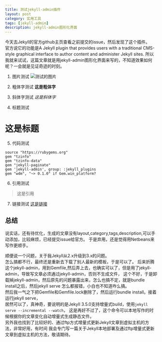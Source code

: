 ```yaml
---
title: 测试jekyll-admin插件
layout: post
category: 实用工具
tags: [jekyll-admin]
description: jekyll-admin图形化界面
---
```


今天去Jekyll的官方github主页查看之前提交的issue，然后发现了这个插件。  
官方说它的功能是A Jekyll plugin that provides users with a traditional CMS-style graphical interface to author content and administer Jekyll sites.
所以我就来试试，这篇文章就是用jekyll-admin图形化界面来写的，不知道效果如何呢？一会就是见证奇迹的时刻。
1. 图片测试
![测试的图片](https://ooo.0o0.ooo/2017/06/21/5949d9128947f.png)

2. 粗体字测试
**这是粗体字**
3. 斜体字测试
   *这是斜体字*
4. 标题测试
# 		这是标题
5. 代码测试
```
source "https://rubygems.org"
gem "tzinfo"
gem "tzinfo-data"
gem "jekyll-paginate"
gem 'jekyll-admin', group: :jekyll_plugins
gem "wdm", "~> 0.1.0" if Gem.win_platform?
```
6. 引用测试
> 这是引用
7. 链接测试
[这是链接](https://www.baidu.com/)

## 总结
说实话，还有待优化，生成的文章没有layout,category,tags,description,可以手动添加，比较麻烦，已经提交issue给官方。
于是弃用，还是觉得用Netbeans来写作更顺手。


顺便说一个问题，关于我Jekyll从2.x升级到3.x的问题。  
怎么搞都不行，最终还是重新去下载了别人最新的模板，于是可以了。
后来折腾这个jekyll-admin，用到Gemfile,然后弄上去，也确实可以了，但是用了jekyll-admin，导致写文章必须通过jekyll-admin，否则不生成文件，
这个不好，于是卸载掉jekyll-admin，然后原先的问题暴露出来，怎么也搞不定，就是bundle install之后，然后jekyll serve 怎么都报错，小白也不知道咋么搞。  
然后我一气之下把Gemfile和Gemfile.lock删除了，然后运行bundle install。接着运行jekyll serve，  
居然可以了，真神奇，要说明的是Jekyll 3.5.0支持增量式build，使用`jekyll serve --incremental --watch`，
这是再好不过了，这个命令可以本地写作的时候根据你的文章变化自动增量式生成静态文件。  
另外我也找到了比较好的、通过ftp方式增量式更新Jekyll文章到虚拟主机的方法，非常好用，有时间
我会专门写一篇关于Jekyll本地部署及通过ftp增量式更新文章到虚拟主机的方法，敬请期待。
